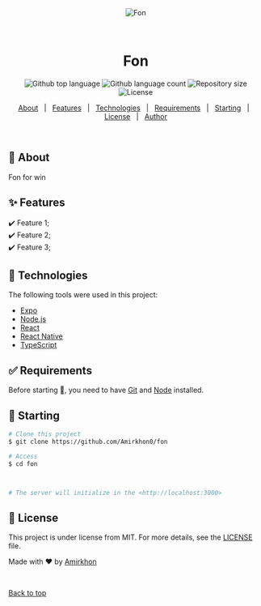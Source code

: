 <div align="center" id="top"> 
  <img src="./.github/app.gif" alt="Fon" />

  &#xa0;

  <!-- <a href="https://fon.netlify.app">Demo</a> -->
</div>

<h1 align="center">Fon</h1>

<p align="center">
  <img alt="Github top language" src="https://img.shields.io/github/languages/top/Amirkhon0/fon?color=56BEB8">

  <img alt="Github language count" src="https://img.shields.io/github/languages/count/Amirkhon0/fon?color=56BEB8">

  <img alt="Repository size" src="https://img.shields.io/github/repo-size/Amirkhon0/fon?color=56BEB8">

  <img alt="License" src="https://img.shields.io/github/license/Amirkhon0/fon?color=56BEB8">

  <!-- <img alt="Github issues" src="https://img.shields.io/github/issues/Amirkhon0/fon?color=56BEB8" /> -->

  <!-- <img alt="Github forks" src="https://img.shields.io/github/forks/Amirkhon0/fon?color=56BEB8" /> -->

  <!-- <img alt="Github stars" src="https://img.shields.io/github/stars/Amirkhon0/fon?color=56BEB8" /> -->
</p>

<!-- Status -->

<!-- <h4 align="center"> 
	🚧  Fon 🚀 Under construction...  🚧
</h4> 

<hr> -->

<p align="center">
  <a href="#dart-about">About</a> &#xa0; | &#xa0; 
  <a href="#sparkles-features">Features</a> &#xa0; | &#xa0;
  <a href="#rocket-technologies">Technologies</a> &#xa0; | &#xa0;
  <a href="#white_check_mark-requirements">Requirements</a> &#xa0; | &#xa0;
  <a href="#checkered_flag-starting">Starting</a> &#xa0; | &#xa0;
  <a href="#memo-license">License</a> &#xa0; | &#xa0;
  <a href="https://github.com/Amirkhon0" target="_blank">Author</a>
</p>

<br>

## :dart: About ##

Fon for win

## :sparkles: Features ##

:heavy_check_mark: Feature 1;\
:heavy_check_mark: Feature 2;\
:heavy_check_mark: Feature 3;

## :rocket: Technologies ##

The following tools were used in this project:

- [Expo](https://expo.io/)
- [Node.js](https://nodejs.org/en/)
- [React](https://pt-br.reactjs.org/)
- [React Native](https://reactnative.dev/)
- [TypeScript](https://www.typescriptlang.org/)

## :white_check_mark: Requirements ##

Before starting :checkered_flag:, you need to have [Git](https://git-scm.com) and [Node](https://nodejs.org/en/) installed.

## :checkered_flag: Starting ##

```bash
# Clone this project
$ git clone https://github.com/Amirkhon0/fon

# Access
$ cd fon



# The server will initialize in the <http://localhost:3000>
```

## :memo: License ##

This project is under license from MIT. For more details, see the [LICENSE](LICENSE.md) file.


Made with :heart: by <a href="https://github.com/Amirkhon0" target="_blank">Amirkhon</a>

&#xa0;

<a href="#top">Back to top</a>
